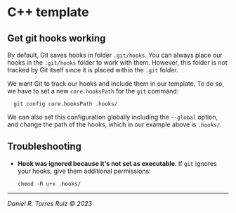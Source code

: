 # C++ template


## Get git hooks working

By default, Git saves hooks in folder `.git/hooks`.
You can always place our hooks in the `.git/hooks` folder to work with them.
However, this folder is not tracked by Git itself since it is placed within the `.git` folder.

We want Git to track our hooks and include them in our template.
To do so, we have to set a new `core.hooksPath` for the `git` command:

```shell
  git config core.hooksPath .hooks/
```

We can also set this configuration globally including the `--global` option, and change the path of
the hooks, which in our example above is `.hooks/`.


## Troubleshooting

- **Hook was ignored because it's not set as executable**. If `git` ignores your hooks, give them additional permissions:
  
    ```shell
    chmod -R u+x .hooks/
    ```


---

*Daniel R. Torres Ruiz © 2023*